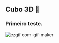 ## Cubo 3D :game_die:
### Primeiro teste.

![ezgif com-gif-maker](https://user-images.githubusercontent.com/73189635/205475677-98c89961-bbc9-4b89-a387-89ab7a7e4693.gif)
